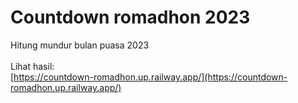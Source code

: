 # Countdown romadhon 2023
Hitung mundur bulan puasa 2023<br><br>
Lihat hasil:<br>
[https://countdown-romadhon.up.railway.app/](https://countdown-romadhon.up.railway.app/)
